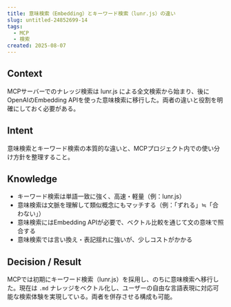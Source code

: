 ```yaml
---
title: 意味検索（Embedding）とキーワード検索（lunr.js）の違い
slug: untitled-24852699-14
tags:
  - MCP
  - 検索
created: 2025-08-07
---
```



## Context


MCPサーバーでのナレッジ検索は lunr.js による全文検索から始まり、後にOpenAIのEmbedding APIを使った意味検索に移行した。両者の違いと役割を明確にしておく必要がある。


## Intent


意味検索とキーワード検索の本質的な違いと、MCPプロジェクト内での使い分け方針を整理すること。


## Knowledge

- キーワード検索は単語一致に強く、高速・軽量（例：lunr.js）
- 意味検索は文脈を理解して類似概念にもマッチする（例：「ずれる」≒「合わない」）
- 意味検索にはEmbedding APIが必要で、ベクトル比較を通じて文の意味で照合する
- 意味検索では言い換え・表記揺れに強いが、少しコストがかかる

## Decision / Result


MCPでは初期にキーワード検索（lunr.js）を採用し、のちに意味検索へ移行した。現在は `.md` ナレッジをベクトル化し、ユーザーの自由な言語表現に対応可能な検索体験を実現している。両者を併存させる構成も可能。


